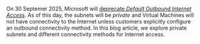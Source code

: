 On 30 Septemer 2025, Microsoft will [deprecate _Default Outbound Internet Access_](https://azure.microsoft.com/en-us/updates/default-outbound-access-for-vms-in-azure-will-be-retired-transition-to-a-new-method-of-internet-access/). As of this day, the subnets will be _private_ and Virtual Machines will not have connectivity to the Internet unless customers explicitly configure an outbound connectivity method. In this blog article, we explore private subnets and different connectivity methods for Internet access.
